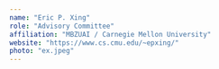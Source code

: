 ```yaml
---
name: "Eric P. Xing"
role: "Advisory Committee"
affiliation: "MBZUAI / Carnegie Mellon University"
website: "https://www.cs.cmu.edu/~epxing/"
photo: "ex.jpeg"
---
```

